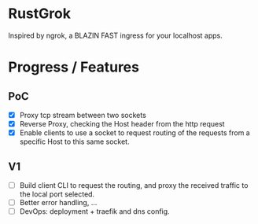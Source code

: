 # RustGrok

Inspired by ngrok, a BLAZIN FAST ingress for your localhost apps.

# Progress / Features

## PoC

- [x] Proxy tcp stream between two sockets
- [x] Reverse Proxy, checking the Host header from the http request
- [x] Enable clients to use a socket to request routing of the requests from a specific Host to this same socket.

## V1

- [ ] Build client CLI to request the routing, and proxy the received traffic to the local port selected.
- [ ] Better error handling, ...
- [ ] DevOps: deployment + traefik and dns config.